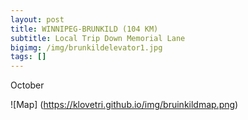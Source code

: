 ```yaml
---
layout: post
title: WINNIPEG-BRUNKILD (104 KM)
subtitle: Local Trip Down Memorial Lane
bigimg: /img/brunkildelevator1.jpg
tags: []
---
```


October 



![Map] (https://klovetri.github.io/img/bruinkildmap.png)

